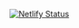 [![Netlify Status](https://api.netlify.com/api/v1/badges/d10894aa-d17f-4d31-9266-a6482d533c22/deploy-status)](https://app.netlify.com/sites/friendly-noyce-3c332d/deploys)
